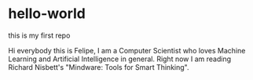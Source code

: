 # hello-world
this is my first repo

Hi everybody this is Felipe, I am a Computer Scientist who loves Machine Learning and Artificial Intelligence in general. Right now I am reading Richard Nisbett's "Mindware: Tools for Smart Thinking". 
